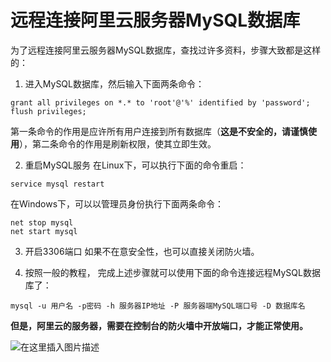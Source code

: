 # 远程连接阿里云服务器MySQL数据库

为了远程连接阿里云服务器MySQL数据库，查找过许多资料，步骤大致都是这样的：

1. 进入MySQL数据库，然后输入下面两条命令：
```
grant all privileges on *.* to 'root'@'%' identified by 'password';
flush privileges;
```
第一条命令的作用是应许所有用户连接到所有数据库（**这是不安全的，请谨慎使用**），第二条命令的作用是刷新权限，使其立即生效。

2. 重启MySQL服务
在Linux下，可以执行下面的命令重启：
```
service mysql restart
```
在Windows下，可以以管理员身份执行下面两条命令：
```
net stop mysql
net start mysql
```

3. 开启3306端口
如果不在意安全性，也可以直接关闭防火墙。

4. 按照一般的教程， 完成上述步骤就可以使用下面的命令连接远程MySQL数据库了：
```
mysql -u 用户名 -p密码 -h 服务器IP地址 -P 服务器端MySQL端口号 -D 数据库名
```

**但是，阿里云的服务器，需要在控制台的防火墙中开放端口，才能正常使用。**

![在这里插入图片描述](/uploads/202005/740fd687bda3e20dea99b2b2a29824f4.png)
